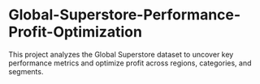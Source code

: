 # Global-Superstore-Performance-Profit-Optimization
This project analyzes the Global Superstore dataset to uncover key performance metrics and optimize profit across regions, categories, and segments.
